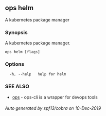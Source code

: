 ## ops helm

A kubernetes package manager

### Synopsis

A kubernetes package manager.

```
ops helm [flags]
```

### Options

```
  -h, --help   help for helm
```

### SEE ALSO

* [ops](ops.md)	 - ops-cli is a wrapper for devops tools

###### Auto generated by spf13/cobra on 10-Dec-2019
